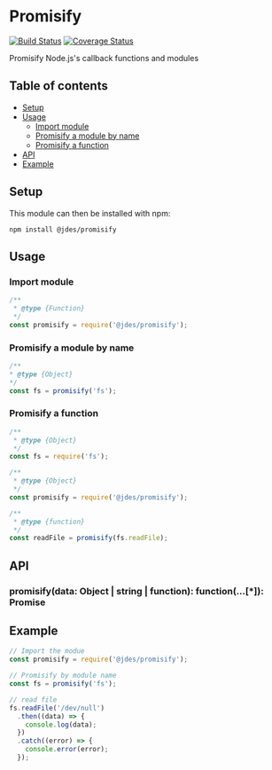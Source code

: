 # Promisify

[![Build Status](https://travis-ci.org/jeandesravines/promisify.svg)](https://travis-ci.org/jeandesravines/promisify)
[![Coverage Status](https://coveralls.io/repos/github/jeandesravines/promisify/badge.svg)](https://coveralls.io/github/jeandesravines/promisify)

Promisify Node.js's callback functions and modules


## Table of contents

* [Setup](#setup)
* [Usage](#usage)
  * [Import module](#import-module)
  * [Promisify a module by name](#promisify-a-module-by-name)
  * [Promisify a function](#promisify-a-function)
* [API](#api)
* [Example](#example)


## Setup

This module can then be installed with npm:

```shell
npm install @jdes/promisify
```

## Usage

### Import module

```javascript
/**
 * @type {Function}
 */
const promisify = require('@jdes/promisify');
```

### Promisify a module by name

```javascript
/**
* @type {Object}
*/
const fs = promisify('fs');
```

### Promisify a function

```javascript
/**
 * @type {Object}
 */
const fs = require('fs');

/**
 * @type {Object}
 */
const promisify = require('@jdes/promisify');

/**
 * @type {function}
 */
const readFile = promisify(fs.readFile);
```

## API

### promisify(data: Object | string | function): function(...[*]): Promise

## Example

```javascript
// Import the modue
const promisify = require('@jdes/promisify');

// Promisify by module name
const fs = promisify('fs');

// read file
fs.readFile('/dev/null')
  .then((data) => {
    console.log(data);
  })
  .catch((error) => {
    console.error(error);
  });
```
